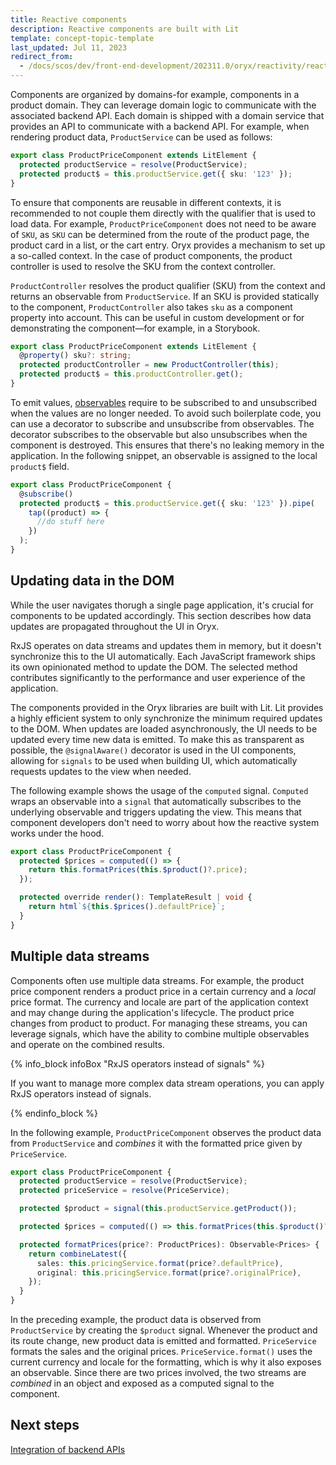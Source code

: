 ```yaml
---
title: Reactive components
description: Reactive components are built with Lit
template: concept-topic-template
last_updated: Jul 11, 2023
redirect_from:
  - /docs/scos/dev/front-end-development/202311.0/oryx/reactivity/reactive-components.html
---
```


Components are organized by domains-for example, components in a product domain. They can leverage domain logic to communicate with the associated backend API. Each domain is shipped with a domain service that provides an API to communicate with a backend API. For example, when rendering product data, `ProductService` can be used as follows:

```ts
export class ProductPriceComponent extends LitElement {
  protected productService = resolve(ProductService);
  protected product$ = this.productService.get({ sku: '123' });
}
```

To ensure that components are reusable in different contexts, it is recommended to not couple them directly with the qualifier that is used to load data. For example, `ProductPriceComponent` does not need to be aware of `SKU`, as `SKU` can be determined from the route of the product page, the product card in a list, or the cart entry. Oryx provides a mechanism to set up a so-called context. In the case of product components, the product controller is used to resolve the SKU from the context controller.

`ProductController` resolves the product qualifier (SKU) from the context and returns an observable from `ProductService`. If an SKU is provided statically to the component, `ProductController` also takes `sku` as a component property into account. This can be useful in custom development or for demonstrating the component—for example, in a Storybook.

```ts
export class ProductPriceComponent extends LitElement {
  @property() sku?: string;
  protected productController = new ProductController(this);
  protected product$ = this.productController.get();
}
```

To emit values, [observables](/docs/oryx/architecture/reactivity/key-concepts-of-reactivity.md) require to be subscribed to and unsubscribed when the values are no longer needed. To avoid such boilerplate code, you can use a decorator to subscribe and unsubscribe from observables. The decorator subscribes to the observable but also unsubscribes when the component is destroyed. This ensures that there's no leaking memory in the application. In the following snippet, an observable is assigned to the local `product$` field.

```ts
export class ProductPriceComponent {
  @subscribe()
  protected product$ = this.productService.get({ sku: '123' }).pipe(
    tap((product) => {
      //do stuff here
    })
  );
}
```

## Updating data in the DOM

While the user navigates thorugh a single page application, it's crucial for components to be updated accordingly. This section describes how data updates are propagated throughout the UI in Oryx.

RxJS operates on data streams and updates them in memory, but it doesn't synchronize this to the UI automatically. Each JavaScript framework ships its own opinionated method to update the DOM. The selected method contributes significantly to the performance and user experience of the application.

The components provided in the Oryx libraries are built with Lit. Lit provides a highly efficient system to only synchronize the minimum required updates to the DOM. When updates are loaded asynchronously, the UI needs to be updated every time new data is emitted. To make this as transparent as possible, the `@signalAware()` decorator is used in the UI components, allowing for `signals` to be used when building UI, which automatically requests updates to the view when needed.

The following example shows the usage of the `computed` signal. `Computed` wraps an observable into a `signal` that automatically subscribes to the underlying observable and triggers updating the view. This means that component developers don't need to worry about how the reactive system works under the hood.

```ts
export class ProductPriceComponent {
  protected $prices = computed(() => {
    return this.formatPrices(this.$product()?.price);
  });

  protected override render(): TemplateResult | void {
    return html`${this.$prices().defaultPrice}`;
  }
}
```

## Multiple data streams

Components often use multiple data streams. For example, the product price component renders a product price in a certain currency and a _local_ price format. The currency and locale are part of the application context and may change during the application's lifecycle. The product price changes from product to product. For managing these streams, you can leverage signals, which have the ability to combine multiple observables and operate on the combined results.

{% info_block infoBox "RxJS operators instead of signals" %}

If you want to manage more complex data stream operations, you can apply RxJS operators instead of signals.

{% endinfo_block %}

In the following example, `ProductPriceComponent` observes the product data from `ProductService` and _combines_ it with the formatted price given by `PriceService`.

```ts
export class ProductPriceComponent {
  protected productService = resolve(ProductService);
  protected priceService = resolve(PriceService);

  protected $product = signal(this.productService.getProduct());

  protected $prices = computed(() => this.formatPrices(this.$product()?.price));

  protected formatPrices(price?: ProductPrices): Observable<Prices> {
    return combineLatest({
      sales: this.pricingService.format(price?.defaultPrice),
      original: this.pricingService.format(price?.originalPrice),
    });
  }
}
```

In the preceding example, the product data is observed from `ProductService` by creating the `$product` signal. Whenever the product and its route change, new product data is emitted and formatted. `PriceService` formats the sales and the original prices. `PriceService.format()` uses the current currency and locale for the formatting, which is why it also exposes an observable. Since there are two prices involved, the two streams are _combined_ in an object and exposed as a computed signal to the component.

## Next steps

[Integration of backend APIs](/docs/oryx/architecture/reactivity/oryx-integration-of-backend-apis.md)
